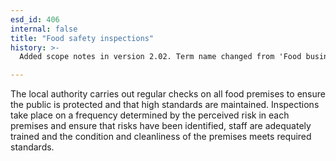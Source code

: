 ```yaml
---
esd_id: 406
internal: false
title: "Food safety inspections"
history: >-
  Added scope notes in version 2.02. Term name changed from 'Food business - food safety inspections' to 'Business - food safety - inspections' in version 3.00. Name changed to 'Food safety inspections' in version 4.00.

---
```


The local authority carries out regular checks on all food premises to ensure the public is protected and that high standards are maintained.  Inspections take place on a frequency determined by the perceived risk in each premises and ensure that risks have been identified, staff are adequately trained and the condition and cleanliness of the premises meets required standards.

